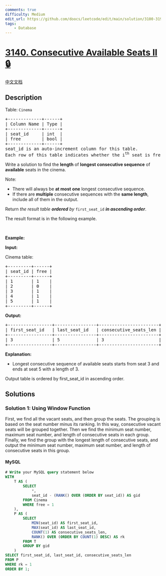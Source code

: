 ```yaml
---
comments: true
difficulty: Medium
edit_url: https://github.com/doocs/leetcode/edit/main/solution/3100-3199/3140.Consecutive%20Available%20Seats%20II/README_EN.md
tags:
    - Database
---
```


<!-- problem:start -->

# [3140. Consecutive Available Seats II 🔒](https://leetcode.com/problems/consecutive-available-seats-ii)

[中文文档](/solution/3100-3199/3140.Consecutive%20Available%20Seats%20II/README.md)

## Description

<!-- description:start -->

<p>Table: <code>Cinema</code></p>

<pre>
+-------------+------+
| Column Name | Type |
+-------------+------+
| seat_id     | int  |
| free        | bool |
+-------------+------+
seat_id is an auto-increment column for this table.
Each row of this table indicates whether the i<sup>th</sup> seat is free or not. 1 means free while 0 means occupied.
</pre>

<p>Write a solution to find the <strong>length</strong> of&nbsp;<strong>longest consecutive sequence</strong> of <strong>available</strong> seats in the cinema.</p>

<p>Note:</p>

<ul>
	<li>There will always be <strong>at most</strong> <strong>one</strong> longest consecutive sequence.</li>
	<li>If there are <strong>multiple</strong>&nbsp;consecutive sequences with the <strong>same length</strong>, include all of them in the output.</li>
</ul>

<p>Return <em>the result table <strong>ordered</strong> by</em> <code>first_seat_id</code> <em><strong>in ascending order</strong></em>.</p>

<p>The result format is in the following example.</p>

<p>&nbsp;</p>
<p><strong>Example:</strong></p>

<div class="example-block">
<p><strong>Input:</strong></p>

<p>Cinema table:</p>

<pre class="example-io">
+---------+------+
| seat_id | free |
+---------+------+
| 1       | 1    |
| 2       | 0    |
| 3       | 1    |
| 4       | 1    |
| 5       | 1    |
+---------+------+
</pre>

<p><strong>Output:</strong></p>

<pre class="example-io">
+-----------------+----------------+-----------------------+
| first_seat_id   | last_seat_id   | consecutive_seats_len |
+-----------------+----------------+-----------------------+
| 3               | 5              | 3                     |
+-----------------+----------------+-----------------------+
</pre>

<p><strong>Explanation:</strong></p>

<ul>
	<li>Longest consecutive sequence of available seats starts from seat 3 and ends at seat 5 with a length of 3.</li>
</ul>
Output table is ordered by first_seat_id in ascending order.</div>

<!-- description:end -->

## Solutions

<!-- solution:start -->

### Solution 1: Using Window Function

First, we find all the vacant seats, and then group the seats. The grouping is based on the seat number minus its ranking. In this way, consecutive vacant seats will be grouped together. Then we find the minimum seat number, maximum seat number, and length of consecutive seats in each group. Finally, we find the group with the longest length of consecutive seats, and output the minimum seat number, maximum seat number, and length of consecutive seats in this group.

<!-- tabs:start -->

#### MySQL

```sql
# Write your MySQL query statement below
WITH
    T AS (
        SELECT
            *,
            seat_id - (RANK() OVER (ORDER BY seat_id)) AS gid
        FROM Cinema
        WHERE free = 1
    ),
    P AS (
        SELECT
            MIN(seat_id) AS first_seat_id,
            MAX(seat_id) AS last_seat_id,
            COUNT(1) AS consecutive_seats_len,
            RANK() OVER (ORDER BY COUNT(1) DESC) AS rk
        FROM T
        GROUP BY gid
    )
SELECT first_seat_id, last_seat_id, consecutive_seats_len
FROM P
WHERE rk = 1
ORDER BY 1;
```

<!-- tabs:end -->

<!-- solution:end -->

<!-- problem:end -->
